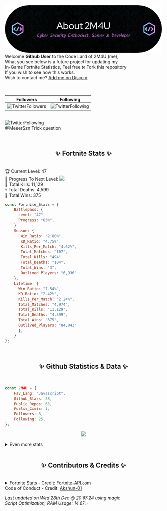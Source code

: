 
  ![Header](./src/github-banner.png)
  <br>
  Welcome **Github User** to the Code Land of 2M4U (me),<br>
  What you see below is a future project for updating my<br>
  In-Game Fortnite Statistics, Feel free to Fork this repository<br>
  If you wish to see how this works.
  <br>
  Wish to contact me? [Add me on Discord](https://tinyurl.com/addmeondiscord)
  <br><br>
  <br>
  
  | Followers  | Following |
  | ---------- |:---------:|
  | ![TwitterFollowers](https://img.shields.io/badge/Twitter%20Followers-91-blue)  | ![TwitterFollowing](https://img.shields.io/badge/Twitter%20Following-293-blue)  |


  <br>![TwitterFollowing](https://img.shields.io/badge/Latest%20Tweet--blue)<br>
  @MeeerSzn Trick question
   
  <br><h2 align="center"> ✨ Fortnite Stats ✨</h2><br>
  🏆 Current Level: 47<br>
  🎉 Progress To Next Level: ![](https://geps.dev/progress/63)<br>
  🎯 Total Kills: 11,129<br>
  💀 Total Deaths: 4,599<br>
  👑 Total Wins: 375<br>

```js
const Fortnite_Stats = {
    Battlepass: {
      Level: "47",
      Progress: "63%",    
    }
    Season: { 
       Win_Ratio: "2.80%",
       KD_Ratio: "4.75%",
       Kills_Per_Match: "4.62%",
       Total_Matches: "107",
       Total_Kills: "494",
       Total_Deaths: "104",
       Total_Wins: "3",
       Outlived_Players: "6,936"
    },
    Lifetime: {
      Win_Ratio: "7.54%",
      KD_Ratio: "2.42%",
      Kills_Per_Match: "2.24%",
      Total_Matches: "4,974",
      Total_Kills: "11,129",
      Total_Deaths: "4,599",
      Total_Wins: "375",
      Outlived_Players: "84,043"
      },
    }
}; 
```


<br><h2 align="center"> ✨ Github Statistics & Data ✨</h2><br>

```js
const 2M4U = {
    Fav_Lang: "Javascript",
    Github_Stars: 38,
    Public_Repos: 63,
    Public_Gists: 1,
    Followers: 8,
    Following: 25,
}; 
```

<p align="center">
<img src="https://github-readme-streak-stats.herokuapp.com/?user=2M4U&theme=tokyonight">
</p>
<details>
  <summary>
      Even more stats
  </summary>
  <p align="center">
    <img src="https://github-profile-trophy.vercel.app/?username=2M4U&theme=dracula">
    <img src="https://github-readme-stats.vercel.app/api?username=2M4U&theme=tokyonight&count_private=true&show_icons=true&include_all_commits=true">
  </p>
</details>
<br><h2 align="center"> ✨ Contributors & Credits ✨</h2><br>
<details>
  <summary>
      Fortnite Stats - Credit: <a href="https://fortnite-api.com/?utm_source=github.com/2M4U/2M4U">Fortnite-API.com</a><br>
      Code of Conduct - Credit: <a href="https://github.com/Akshun-01">Akshun-01</a>
  </summary>
</details>

<!-- Last updated on Wed Dec 28 2022 20:07:24 GMT+0000 (Coordinated Universal Time) ;-;-->
<i>Last updated on  Wed 28th Dec @ 20:07:24 using magic<br>
Script Optimization; RAM Usage: 14.67</i>✨
